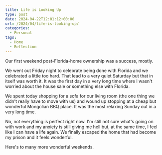 ```yaml
---
title: Life is Looking Up
type: post
date: 2024-04-22T12:01:12+00:00
url: /2024/04/life-is-looking-up/
categories:
  - Personal
tags:
  - Home
  - Reflection
---
```


Our first weekend post-Florida-home ownership was a success, mostly.

We went out Friday night to celebrate being done with Florida and we celebrated a little too hard. That lead to a very quiet Saturday but that in itself was worth it. It was the first day in a very long time where I wasn't worried about the house sale or something else with Florida.

We spent today shopping for a sofa for our living room (the one thing we didn't really have to move with us) and wound up stopping at a cheap but wonderful Mongolian BBQ place. It was the most relaxing Sunday out in a very long time.

No, not everything is perfect right now. I'm still not sure what's going on with work and my anxiety is still giving me hell but, at the same time, I feel like I can have a life again. We finally escaped the home that had become my prison and it feels wonderful.

Here's to many more wonderful weekends.